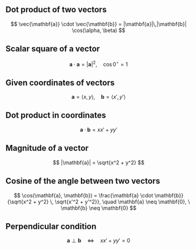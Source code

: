 ## Dot product of two vectors
$$
\vec{\mathbf{a}} \cdot \vec{\mathbf{b}} = |\mathbf{a}|\,|\mathbf{b}| \cos(\alpha, \beta)
$$

## Scalar square of a vector
$$
\mathbf{a} \cdot \mathbf{a} = |\mathbf{a}|^2, \quad \cos 0^\circ = 1
$$

## Given coordinates of vectors
$$
\mathbf{a} = \langle x, y \rangle, \quad \mathbf{b} = \langle x', y' \rangle
$$

## Dot product in coordinates
$$
\mathbf{a} \cdot \mathbf{b} = x x' + y y'
$$

## Magnitude of a vector
$$
|\mathbf{a}| = \sqrt{x^2 + y^2}
$$

## Cosine of the angle between two vectors
$$
\cos(\mathbf{a}, \mathbf{b}) =
\frac{\mathbf{a} \cdot \mathbf{b}}
{\sqrt{x^2 + y^2} \, \sqrt{x'^2 + y'^2}}, 
\quad \mathbf{a} \neq \mathbf{0}, \ \mathbf{b} \neq \mathbf{0}
$$

## Perpendicular condition
$$
\mathbf{a} \perp \mathbf{b} \quad \Leftrightarrow \quad x x' + y y' = 0
$$
